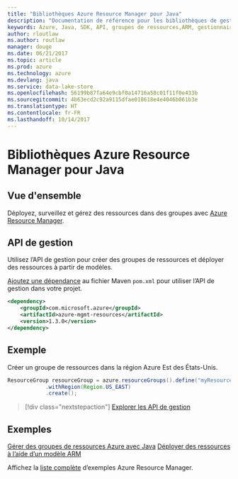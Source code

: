 ```yaml
---
title: "Bibliothèques Azure Resource Manager pour Java"
description: "Documentation de référence pour les bibliothèques de gestionnaire de ressources Java"
keywords: Azure, Java, SDK, API, groupes de ressources,ARM, gestionnaire de ressources
author: rloutlaw
ms.author: routlaw
manager: douge
ms.date: 06/21/2017
ms.topic: article
ms.prod: azure
ms.technology: azure
ms.devlang: java
ms.service: data-lake-store
ms.openlocfilehash: 56199b87fa64e9cbf0a14716a58c01f11f0e433b
ms.sourcegitcommit: 4b63ecd2c92a9115dfae018618e4e4046b061b3e
ms.translationtype: HT
ms.contentlocale: fr-FR
ms.lasthandoff: 10/14/2017
---
```

# <a name="azure-resource-manager-libraries-for-java"></a>Bibliothèques Azure Resource Manager pour Java

## <a name="overview"></a>Vue d'ensemble

Déployez, surveillez et gérez des ressources dans des groupes avec [Azure Resource Manager](https://docs.microsoft.com/azure/azure-resource-manager/resource-group-overview).

## <a name="management-api"></a>API de gestion

Utilisez l’API de gestion pour créer des groupes de ressources et déployer des ressources à partir de modèles.

[Ajoutez une dépendance](https://maven.apache.org/guides/getting-started/index.html#How_do_I_use_external_dependencies) au fichier Maven `pom.xml` pour utiliser l’API de gestion dans votre projet.


```XML
<dependency>
    <groupId>com.microsoft.azure</groupId>
    <artifactId>azure-mgmt-resources</artifactId>
    <version>1.3.0</version>
</dependency>
```

## <a name="example"></a>Exemple

Créer un groupe de ressources dans la région Azure Est des États-Unis.

```java
ResourceGroup resourceGroup = azure.resourceGroups().define("myResourceGroup")
            .withRegion(Region.US_EAST)
            .create();
```

> [!div class="nextstepaction"]
> [Explorer les API de gestion](/java/api/overview/azure/resources/managementapi)

## <a name="samples"></a>Exemples

[Gérer des groupes de ressources Azure avec Java][1] 
[Déployer des ressources à l’aide d’un modèle ARM][2]

[1]: https://github.com/Azure-Samples/resources-java-manage-resource-group
[2]: https://github.com/Azure-Samples/resources-java-deploy-using-arm-template

Affichez la [liste complète](https://azure.microsoft.com/resources/samples/?platform=java&term=resource) d’exemples Azure Resource Manager.
